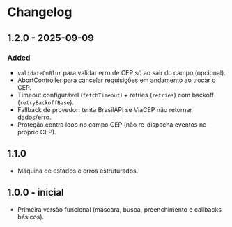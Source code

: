 # Changelog

## 1.2.0 - 2025-09-09
### Added
- `validateOnBlur` para validar erro de CEP só ao sair do campo (opcional).
- AbortController para cancelar requisições em andamento ao trocar o CEP.
- Timeout configurável (`fetchTimeout`) + retries (`retries`) com backoff (`retryBackoffBase`).
- Fallback de provedor: tenta BrasilAPI se ViaCEP não retornar dados/erro.
- Proteção contra loop no campo CEP (não re-dispacha eventos no próprio CEP).

## 1.1.0
- Máquina de estados e erros estruturados.

## 1.0.0 - inicial
- Primeira versão funcional (máscara, busca, preenchimento e callbacks básicos).
